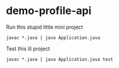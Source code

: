 # demo-profile-api

Run this stupid little mini project
```shell
javac *.java | java Application.java
```
Test this lil project
```shell
javac *.java | java Application.java test
```